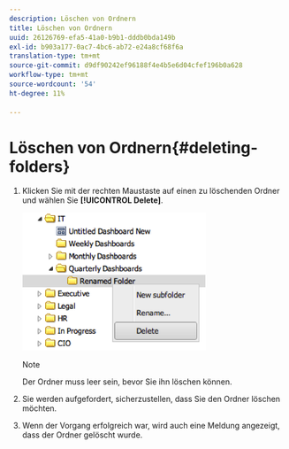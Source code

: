 ```yaml
---
description: Löschen von Ordnern
title: Löschen von Ordnern
uuid: 26126769-efa5-41a0-b9b1-dddb0bda149b
exl-id: b903a177-0ac7-4bc6-ab72-e24a8cf68f6a
translation-type: tm+mt
source-git-commit: d9df90242ef96188f4e4b5e6d04cfef196b0a628
workflow-type: tm+mt
source-wordcount: '54'
ht-degree: 11%

---
```


# Löschen von Ordnern{#deleting-folders}

1. Klicken Sie mit der rechten Maustaste auf einen zu löschenden Ordner und wählen Sie **[!UICONTROL Delete]**.

   ![](assets/delete_folder.png)

   >[!NOTE]
   >
   >Der Ordner muss leer sein, bevor Sie ihn löschen können.

1. Sie werden aufgefordert, sicherzustellen, dass Sie den Ordner löschen möchten.
1. Wenn der Vorgang erfolgreich war, wird auch eine Meldung angezeigt, dass der Ordner gelöscht wurde.
